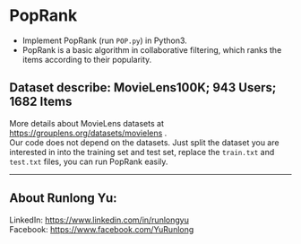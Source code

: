# PopRank

- Implement PopRank (run `POP.py`) in Python3.  
- PopRank is a basic algorithm in collaborative filtering, which ranks the items according to their popularity.

## Dataset describe: MovieLens100K; 943 Users; 1682 Items  
More details about MovieLens datasets at https://grouplens.org/datasets/movielens .  
Our code does not depend on the datasets. Just split the dataset you are interested in into the training set and test set, replace the `train.txt` and `test.txt` files, you can run PopRank easily.

---

## About Runlong Yu:

LinkedIn: https://www.linkedin.com/in/runlongyu  
Facebook: https://www.facebook.com/YuRunlong
